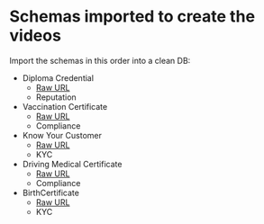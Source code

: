# Schemas imported to create the videos

Import the schemas in this order into a clean DB:

- Diploma Credential
  - [Raw URL](https://raw.githubusercontent.com/amonsosanz/polygonid-schemas/main/schemas/videos/DiplomaCredential.json)
  - Reputation
- Vaccination Certificate
  - [Raw URL](https://raw.githubusercontent.com/amonsosanz/polygonid-schemas/main/schemas/videos/VaccinationCertificate.json)
  - Compliance
- Know Your Customer
  - [Raw URL](https://raw.githubusercontent.com/amonsosanz/polygonid-schemas/main/schemas/videos/KYC.json)
  - KYC
- Driving Medical Certificate
  - [Raw URL](https://raw.githubusercontent.com/amonsosanz/polygonid-schemas/main/schemas/videos/DrivingMedicalCertificate.json)
  - Compliance
- BirthCertificate
  - [Raw URL](https://raw.githubusercontent.com/amonsosanz/polygonid-schemas/main/schemas/videos/BirthCertificate.json)
  - KYC

